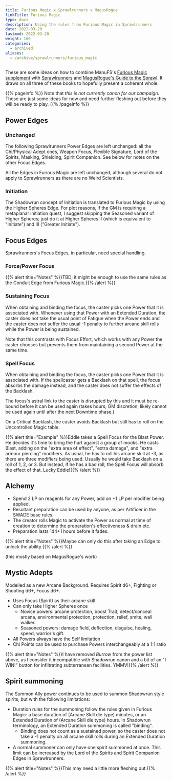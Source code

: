 ```yaml
---
title: Furious Magic x Sprawlrunners x MagusRogue
linkTitle: Furious Magic
type: docs
description: Using the rules from Furious Magic in Sprawlrunners
date: 2022-03-20
lastmod: 2022-03-20
weight: 100
categories:
  - archived
aliases:
  - /archive/sprawlrunners/furious_magic  
---
```

These are some ideas on how to combine ManuFS's [Furious Magic supplement](https://www.drivethrurpg.com/m/product/390475) with [Sprawlrunners](https://www.drivethrurpg.com/m/product/334278) and [MagusRogue's Guide to the Sprawl](https://www.drivethrurpg.com/m/product/384941). It draws on all three of these books to hopefully present a coherent whole.

{{% pageinfo %}}
Note that _this is not currently canon for our campaign_. These are just some ideas for now and need further fleshing out before they will be ready to play.
{{% /pageinfo %}} 

## Power Edges

### Unchanged

The following Sprawlrunners Power Edges are left unchanged: all the Chi/Physical Adept ones, Weapon Focus, Flexible Signature, Lord of the Spirits, Masking, Shielding, Spirit Companion. See below for notes on the other Focus Edges.

All the Edges in Furious Magic are left unchanged, although several do not apply to Sprawlrunners as there are no Weird Scientists. 

### Initiation

The Shadowrun concept of Initiation is translated to Furious Magic by using the Higher Spheres Edge. For plot reasons, if the GM is requiring a metaplanar initiation quest, I suggest skipping the Seasoned variant of Higher Spheres; just do it at Higher Spheres II (which is equivalent to "Initiate") and III ("Greater Initiate").

## Focus Edges

Sprawlrunners's Focus Edges, in particular, need special handling.

### Force/Power Focus

{{% alert title="Notes" %}}TBD; it might be enough to use the same rules as the Conduit Edge from Furious Magic.{{% /alert %}}

### Sustaining Focus

When obtaining and binding the focus, the caster picks one Power that it is associated with. Whenever using that Power with an Extended Duration, the caster does not take the usual point of Fatigue when the Power ends and the caster does not suffer the usual -1 penalty to further arcane skill rolls while the Power is being sustained. 

Note that this contrasts with Focus Effort, which works with any Power the caster chooses but prevents them from maintaining a second Power at the same time.

### Spell Focus

When obtaining and binding the focus, the caster picks one Power that it is associated with. If the spellcaster gets a Backlash on that spell, the focus absorbs the damage instead, and the caster does not suffer the effects of the Backlash. 

The focus's astral link to the caster is disrupted by this and it must be re-bound before it can be used again (takes hours; GM discretion; likely cannot be used again until after the next Downtime phase.) 

On a Critical Backlash, the caster avoids Backlash but still has to roll on the Uncontrolled Magic table.

{{% alert title="Example" %}}Eddie takes a Spell Focus for the Blast Power. He decides it's time to bring the hurt against a group of mooks. He casts Blast, adding on the "extra area of effect", "extra damage", and "extra armour piercing" modifiers. As usual, he has to roll his arcane skill at -3, as there are three modifiers being used. Usually he would take Backlash on a roll of 1, 2, or 3. But instead, if he has a bad roll, the Spell Focus will absorb the effect of that. Lucky Eddie!{{% /alert %}} 

## Alchemy

* Spend 2 LP on reagents for any Power, add on +1 LP per modifier being applied. 
* Resultant preparation can be used by anyone, as per Artificer in the SWADE base rules. 
* The creator rolls Magic to activate the Power as normal at time of creation to determine the preparation's effectiveness & drain etc.  
* Preparation lasts 1d4+1 hours before it fades. 

{{% alert title="Notes" %}}Maybe can only do this after taking an Edge to unlock the ability.{{% /alert %}}

(this mostly based on MagusRogue's work)

## Mystic Adepts

Modelled as a new Arcane Background. Requires Spirit d6+, Fighting or Shooting d6+, Focus d6+.

* Uses Focus (Spirit) as their arcane skill
* Can only take Higher Spheres once
	* Novice powers: arcane protection, boost Trait, detect/conceal arcana, environmental protection, protection, relief, smite, wall walker.
	* Seasoned powers: damage field, deflection, disguise, healing, speed, warrior's gift.
* All Powers always have the Self limitation
* Chi Points can be used to purchase Powers interchangeably at a 1:1 ratio

{{% alert title="Notes" %}}I have removed _Burrow_ from the power list above, as I consider it incompatible with Shadowrun canon and a bit of an "I WIN!" button for infiltrating subterranean facilities. YMMV!{{% /alert %}}

## Spirit summoning

The Summon Ally power continues to be used to summon Shadowrun style spirits, but with the following limitations:

* Duration rules for the summoning follow the rules given in Furious Magic: a base duration of (Arcane Skill die type) minutes, or an Extended Duration of (Arcane Skill die type) hours. In Shadowrun terminology, an Extended Duration summoning is called "binding".
	* Binding does not count as a sustained power, so the caster does not take a -1 penalty on all arcane skill rolls during an Extended Duration summoning.
* A normal summoner can only have one spirit summoned at once. This limit can be increased by the Lord of the Spirits and Spirit Companion Edges in Sprawlrunners.

{{% alert title="Notes" %}}This may need a little more fleshing out.{{% /alert %}}